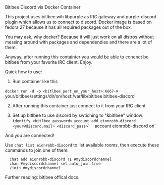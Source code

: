 Bitlbee Discord via Docker Container 

This project uses bitlbee wih libpurple as IRC gateway and purple-discord plugin which allows us to connect to discord.
Docker image is based on fedora 27 because it has all required packages out of the box.

You may ask, why docker?
Because it will just work on all distros without messing around with packages and dependendies and there are a lot of them.

Anyway, after running this containter you would be able to conenct bo bitlbee from your favorite IRC client. Enjoy. 

Quick how to use:
1. Run container like this

`docker run -d -p <bitlbee_port_on_your_host>:6667`-v your/bitlbee/settings/dir/on/host:/var/lib/bitlbee bitlbee-discord

2. After running this container just connect to it from your IRC client

3. Set up bitlbee to use discord by swtiching to "&bitlbee" window:
`identify <bitlbee_password>`
`account add eionrobb-discord <your@discord.mail> <discord_pass>``
`account eionrobb-discord on`

And you are connected!

Use `chat list eionrobb-discord` to list available rooms, then execute these commands to join one of them:

```
  chat add eionrobb-discord !1 #mydiscordchannel
  chan #mydiscordchannel set auto_join true
  /join #mydiscordchannel
```

Further reading: bitlbee offical docs.
